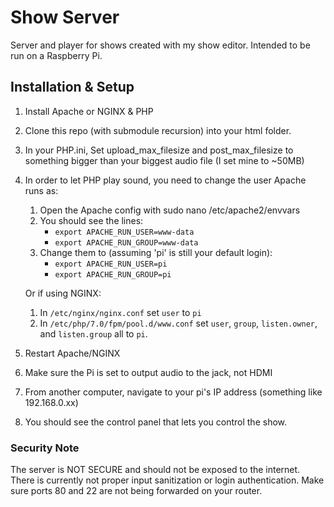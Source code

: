 # Show Server
Server and player for shows created with my show editor. Intended to be run on a Raspberry Pi.

## Installation & Setup
1. Install Apache or NGINX & PHP
2. Clone this repo (with submodule recursion) into your html folder.
3. In your PHP.ini, Set upload_max_filesize and post_max_filesize to something bigger than your biggest audio file (I set mine to ~50MB)
4. In order to let PHP play sound, you need to change the user Apache runs as:
   1. Open the Apache config with sudo nano /etc/apache2/envvars
   2. You should see the lines:
      - `export APACHE_RUN_USER=www-data`
      - `export APACHE_RUN_GROUP=www-data`
   3. Change them to (assuming 'pi' is still your default login):
      - `export APACHE_RUN_USER=pi`
      - `export APACHE_RUN_GROUP=pi`
   
   Or if using NGINX:
   1. In `/etc/nginx/nginx.conf` set `user` to `pi`
   2. In `/etc/php/7.0/fpm/pool.d/www.conf` set `user`, `group`, `listen.owner`, and `listen.group` all to `pi`.
5. Restart Apache/NGINX
6. Make sure the Pi is set to output audio to the jack, not HDMI
7. From another computer, navigate to your pi's IP address (something like 192.168.0.xx)
8. You should see the control panel that lets you control the show.

### Security Note
The server is NOT SECURE and should not be exposed to the internet. There is currently not proper input sanitization or login authentication. Make sure ports 80 and 22 are not being forwarded on your router.
